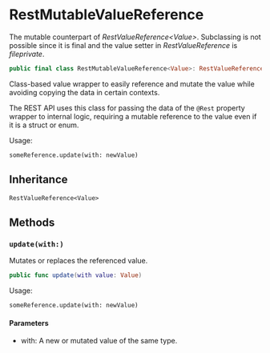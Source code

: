 # RestMutableValueReference

The mutable counterpart of *RestValueReference\<Value\>*. Subclassing is not possible since it is
final and the value setter in *RestValueReference* is *fileprivate*.

``` swift
public final class RestMutableValueReference<Value>: RestValueReference<Value> 
```

Class-based value wrapper to easily reference and mutate the value while avoiding copying the data
in certain contexts.

The REST API uses this class for passing the data of the `@Rest` property wrapper to internal logic,
requiring a mutable reference to the value even if it is a struct or enum.

Usage:

``` 
someReference.update(with: newValue)
```

> 

## Inheritance

`RestValueReference<Value>`

## Methods

### `update(with:)`

Mutates or replaces the referenced value.

``` swift
public func update(with value: Value) 
```

Usage:

``` 
someReference.update(with: newValue)
```

> 

#### Parameters

  - with: A new or mutated value of the same type.
